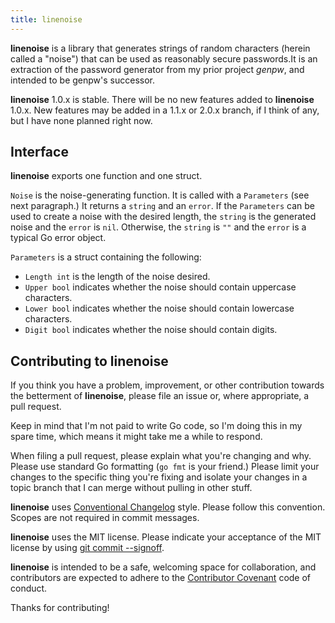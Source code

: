 ```yaml
---
title: linenoise
---
```

__linenoise__ is a library that generates strings of random characters (herein called a "noise") that can be used as reasonably secure passwords.It is an extraction of the password generator from my prior project _genpw_, and intended to be genpw's successor.

__linenoise__ 1.0.x is stable. There will be no new features added to __linenoise__ 1.0.x. New features may be added in a 1.1.x or 2.0.x branch, if I think of any, but I have none planned right now.

## Interface

__linenoise__ exports one function and one struct.

`Noise` is the noise-generating function. It is called with a `Parameters` (see next paragraph.) It returns a `string` and an `error`.  If the `Parameters` can be used to create a noise with the desired length, the `string` is the generated noise and the `error` is `nil`.  Otherwise, the `string` is `""` and the `error` is a typical Go error object.

`Parameters` is a struct containing the following:

* `Length int` is the length of the noise desired.
* `Upper bool` indicates whether the noise should contain uppercase characters.
* `Lower bool` indicates whether the noise should contain lowercase characters.
* `Digit bool` indicates whether the noise should contain digits.

## Contributing to linenoise

If you think you have a problem, improvement, or other contribution towards the betterment of __linenoise__, please file an issue or, where appropriate, a pull request.

Keep in mind that I'm not paid to write Go code, so I'm doing this in my spare time, which means it might take me a while to respond.

When filing a pull request, please explain what you're changing and why. Please use standard Go formatting (`go fmt` is your friend.) Please limit your changes to the specific thing you're fixing and isolate your changes in a topic branch that I can merge without pulling in other stuff.

__linenoise__ uses [Conventional Changelog](https://github.com/conventional-changelog/conventional-changelog-angular/blob/master/convention.md) style. Please follow this convention. Scopes are not required in commit messages.

__linenoise__ uses the MIT license. Please indicate your acceptance of the MIT license by using [git commit --signoff](https://git-scm.com/docs/git-commit#Documentation/git-commit.txt--s).

__linenoise__ is intended to be a safe, welcoming space for collaboration, and contributors are expected to adhere to the [Contributor Covenant](http://contributor-covenant.org) code of conduct.

Thanks for contributing!

